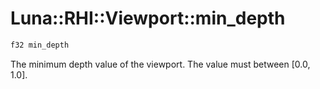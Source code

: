# Luna::RHI::Viewport::min_depth

```c++
f32 min_depth
```

The minimum depth value of the viewport. The value must between [0.0, 1.0]. 

